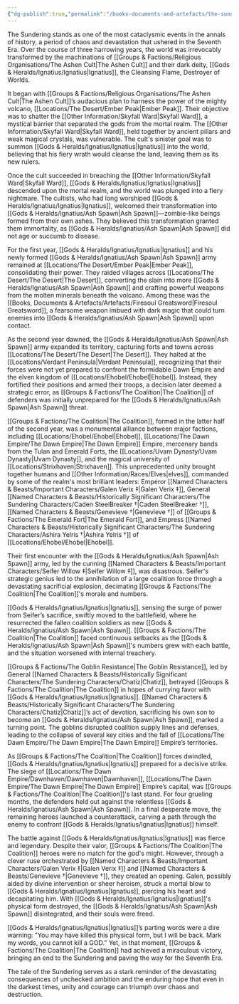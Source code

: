 ```yaml
---
{"dg-publish":true,"permalink":"/books-documents-and-artefacts/the-sundering-a-historical-account/","updated":"2025-08-11T11:53:31.277+01:00"}
---
```


The Sundering stands as one of the most cataclysmic events in the annals of history, a period of chaos and devastation that ushered in the Seventh Era. Over the course of three harrowing years, the world was irrevocably transformed by the machinations of [[Groups & Factions/Religious Organisations/The Ashen Cult\|The Ashen Cult]] and their dark deity, [[Gods & Heralds/Ignatius/Ignatius\|Ignatius]], the Cleansing Flame, Destroyer of Worlds.

It began with [[Groups & Factions/Religious Organisations/The Ashen Cult\|The Ashen Cult]]’s audacious plan to harness the power of the mighty volcano, [[Locations/The Desert/Ember Peak\|Ember Peak]]. Their objective was to shatter the [[Other Information/Skyfall Ward\|Skyfall Ward]], a mystical barrier that separated the gods from the mortal realm. The [[Other Information/Skyfall Ward\|Skyfall Ward]], held together by ancient pillars and weak magical crystals, was vulnerable. The cult's sinister goal was to summon [[Gods & Heralds/Ignatius/Ignatius\|Ignatius]] into the world, believing that his fiery wrath would cleanse the land, leaving them as its new rulers.

Once the cult succeeded in breaching the [[Other Information/Skyfall Ward\|Skyfall Ward]], [[Gods & Heralds/Ignatius/Ignatius\|Ignatius]] descended upon the mortal realm, and the world was plunged into a fiery nightmare. The cultists, who had long worshiped [[Gods & Heralds/Ignatius/Ignatius\|Ignatius]], welcomed their transformation into [[Gods & Heralds/Ignatius/Ash Spawn\|Ash Spawn]]—zombie-like beings formed from their own ashes. They believed this transformation granted them immortality, as [[Gods & Heralds/Ignatius/Ash Spawn\|Ash Spawn]] did not age or succumb to disease.

For the first year, [[Gods & Heralds/Ignatius/Ignatius\|Ignatius]] and his newly formed [[Gods & Heralds/Ignatius/Ash Spawn\|Ash Spawn]] army remained at [[Locations/The Desert/Ember Peak\|Ember Peak]], consolidating their power. They raided villages across [[Locations/The Desert/The Desert\|The Desert]], converting the slain into more [[Gods & Heralds/Ignatius/Ash Spawn\|Ash Spawn]] and crafting powerful weapons from the molten minerals beneath the volcano. Among these was the [[Books, Documents & Artefacts/Artefacts/Firesoul Greatsword\|Firesoul Greatsword]], a fearsome weapon imbued with dark magic that could turn enemies into [[Gods & Heralds/Ignatius/Ash Spawn\|Ash Spawn]] upon contact.

As the second year dawned, the [[Gods & Heralds/Ignatius/Ash Spawn\|Ash Spawn]] army expanded its territory, capturing forts and towns across [[Locations/The Desert/The Desert\|The Desert]]. They halted at the [[Locations/Verdant Peninsula\|Verdant Peninsula]], recognizing that their forces were not yet prepared to confront the formidable Dawn Empire and the elven kingdom of [[Locations/Ehobel/Ehobel\|Ehobel]]. Instead, they fortified their positions and armed their troops, a decision later deemed a strategic error, as [[Groups & Factions/The Coalition\|The Coalition]] of defenders was initially unprepared for the [[Gods & Heralds/Ignatius/Ash Spawn\|Ash Spawn]] threat.

[[Groups & Factions/The Coalition\|The Coalition]], formed in the latter half of the second year, was a monumental alliance between major factions, including [[Locations/Ehobel/Ehobel\|Ehobel]], [[Locations/The Dawn Empire/The Dawn Empire\|The Dawn Empire]] Empire, mercenary bands from the Tulan and Emerald Forts, the [[Locations/Uvam Dynasty/Uvam Dynasty\|Uvam Dynasty]], and the magical university of [[Locations/Strixhaven\|Strixhaven]]. This unprecedented unity brought together humans and [[Other Information/Races/Elves\|elves]], commanded by some of the realm's most brilliant leaders: Emperor [[Named Characters & Beasts/Important Characters/Galen Verix ‡\|Galen Verix ‡]], General [[Named Characters & Beasts/Historically Significant  Characters/The Sundering Characters/Caden SteelBreaker †\|Caden SteelBreaker †]], [[Named Characters & Beasts/Genevieve †\|Genevieve †]] of [[Groups & Factions/The Emerald Fort\|The Emerald Fort]], and Empress [[Named Characters & Beasts/Historically Significant  Characters/The Sundering Characters/Ashira Yelris †\|Ashira Yelris †]] of [[Locations/Ehobel/Ehobel\|Ehobel]].

Their first encounter with the [[Gods & Heralds/Ignatius/Ash Spawn\|Ash Spawn]] army, led by the cunning [[Named Characters & Beasts/Important Characters/Seifer Willow ‡\|Seifer Willow ‡]], was disastrous. Seifer's strategic genius led to the annihilation of a large coalition force through a devastating sacrificial explosion, decimating [[Groups & Factions/The Coalition\|The Coalition]]'s morale and numbers.

[[Gods & Heralds/Ignatius/Ignatius\|Ignatius]], sensing the surge of power from Seifer’s sacrifice, swiftly moved to the battlefield, where he resurrected the fallen coalition soldiers as new [[Gods & Heralds/Ignatius/Ash Spawn\|Ash Spawn]]. [[Groups & Factions/The Coalition\|The Coalition]] faced continuous setbacks as the [[Gods & Heralds/Ignatius/Ash Spawn\|Ash Spawn]]'s numbers grew with each battle, and the situation worsened with internal treachery.

[[Groups & Factions/The Goblin Resistance\|The Goblin Resistance]], led by General [[Named Characters & Beasts/Historically Significant  Characters/The Sundering Characters/Chatiz\|Chatiz]], betrayed [[Groups & Factions/The Coalition\|The Coalition]] in hopes of currying favor with [[Gods & Heralds/Ignatius/Ignatius\|Ignatius]]. [[Named Characters & Beasts/Historically Significant  Characters/The Sundering Characters/Chatiz\|Chatiz]]’s act of devotion, sacrificing his own son to become an [[Gods & Heralds/Ignatius/Ash Spawn\|Ash Spawn]], marked a turning point. The goblins disrupted coalition supply lines and defenses, leading to the collapse of several key cities and the fall of [[Locations/The Dawn Empire/The Dawn Empire\|The Dawn Empire]] Empire’s territories.

As [[Groups & Factions/The Coalition\|The Coalition]] forces dwindled, [[Gods & Heralds/Ignatius/Ignatius\|Ignatius]] prepared for a decisive strike. The siege of [[Locations/The Dawn Empire/Dawnhaven/Dawnhaven\|Dawnhaven]], [[Locations/The Dawn Empire/The Dawn Empire\|The Dawn Empire]] Empire’s capital, was [[Groups & Factions/The Coalition\|The Coalition]]'s last stand. For four grueling months, the defenders held out against the relentless [[Gods & Heralds/Ignatius/Ash Spawn\|Ash Spawn]]. In a final desperate move, the remaining heroes launched a counterattack, carving a path through the enemy to confront [[Gods & Heralds/Ignatius/Ignatius\|Ignatius]] himself.

The battle against [[Gods & Heralds/Ignatius/Ignatius\|Ignatius]] was fierce and legendary. Despite their valor, [[Groups & Factions/The Coalition\|The Coalition]] heroes were no match for the god's might. However, through a clever ruse orchestrated by [[Named Characters & Beasts/Important Characters/Galen Verix ‡\|Galen Verix ‡]] and [[Named Characters & Beasts/Genevieve †\|Genevieve †]], they created an opening. Galen, possibly aided by divine intervention or sheer heroism, struck a mortal blow to [[Gods & Heralds/Ignatius/Ignatius\|Ignatius]], piercing his heart and decapitating him. With [[Gods & Heralds/Ignatius/Ignatius\|Ignatius]]'s physical form destroyed, the [[Gods & Heralds/Ignatius/Ash Spawn\|Ash Spawn]] disintegrated, and their souls were freed.

[[Gods & Heralds/Ignatius/Ignatius\|Ignatius]]’s parting words were a dire warning: "You may have killed this physical form, but I will be back. Mark my words, you cannot kill a GOD." Yet, in that moment, [[Groups & Factions/The Coalition\|The Coalition]] had achieved a miraculous victory, bringing an end to the Sundering and paving the way for the Seventh Era.

The tale of the Sundering serves as a stark reminder of the devastating consequences of unchecked ambition and the enduring hope that even in the darkest times, unity and courage can triumph over chaos and destruction.
